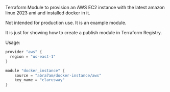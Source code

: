 
Terraform Module to provision an AWS EC2 instance with the latest amazon linux 2023 ami and installed docker in it.

Not intended for production use. It is an example module.

It is just for showing how to create a publish module in Terraform Registry.

Usage:


``` GO
provider "aws" {
  region = "us-east-1"
}

module "docker_instance" {
    source = "abra7am/docker-instance/aws"
    key_name = "clarusway"
}
```
